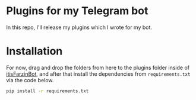 # Plugins for my Telegram bot

In this repo, I'll release my plugins which I wrote for my bot.

# Installation

For now, drag and drop the folders from here to the plugins folder inside of [itisFarzinBot](https://github.com/6AMStuff/itisFarzinBot), and after that install the dependencies from `requirements.txt` via the code below.

```bash
pip install -r requirements.txt 
```
